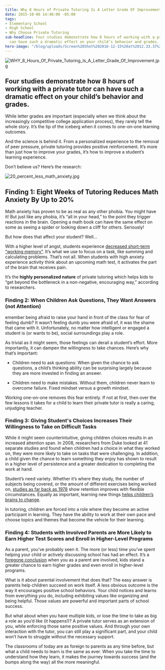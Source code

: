 ```yaml
---
title: Why 8 Hours of Private Tutoring Is A Letter Grade Of Improvement
date: 2015-10-06 14:48:00 -05:00
tags:
- Elementary School
- High School
- Why Choose Private Tutoring
sub-headline: Four studies demonstrate how 8 hours of working with a private tutor
  can have such a dramatic effect on your child’s behavior and grades.
hero-image: "/blog/uploads/Screen%20Shot%202016-12-15%20at%2012.33.37%20PM%20(1).png"
---
```


![WHY_8_Hours_Of_Private_Tutoring_Is_A_Letter_Grade_Of_Improvement.jpg](/blog/uploads/WHY_8_Hours_Of_Private_Tutoring_Is_A_Letter_Grade_Of_Improvement.jpg)

## Four studies demonstrate how 8 hours of working with a private tutor can have such a dramatic effect on your child’s behavior and grades.

While letter grades are important (especially when we think about the increasingly competitive college application process), they rarely tell the whole story. It’s the tip of the iceberg when it comes to one-on-one learning outcomes.

And the science is behind it. From a personalized experience to the removal of peer pressure, private tutoring provides positive reinforcement. It’s more than just how to improve your grades, it’s how to improve a student’s learning experience.

Don’t believe us? Here’s the research:

![20_percent_less_math_anxiety.jpg](/blog/uploads/20_percent_less_math_anxiety.jpg)

## Finding 1: Eight Weeks of Tutoring Reduces Math Anxiety By Up to 20%

Math anxiety has proven to be as real as any other phobia. You might have it! But just like any phobia, it’s “all in your head,” to the point they trigger reactions in the brain. Opening a math book can have the same effect on some as seeing a spider or looking down a cliff for others. Seriously!

But how does that affect your student? Well...

With a higher level of angst, students experience [decreased short-term “working memory”](http://www.bbc.com/future/story/20150619-do-you-have-maths-anxiety). It’s what we use to focus on a task, like summing and calculating problems. That’s not all. When students with high anxiety experience activity think about an upcoming math test, it activates the part of the brain that receives pain.

It’s the **highly personalized nature** of private tutoring which helps kids to “get beyond the bottleneck in a non-negative, encouraging way,” according to researchers.

### Finding 2: When Children Ask Questions, They Want Answers (not Attention)

emember being afraid to raise your hand in front of the class for fear of feeling dumb? It wasn’t feeling dumb you were afraid of, it was the shame that came with it. Unfortunately, no matter how intelligent or engaged a student is (or wants to be), social surroundings play a role.

As trivial as it might seem, those feelings can derail a student’s effort. More importantly, it can dampen the willingness to take chances. Here’s why that’s important:

* Children need to ask questions: When given the chance to ask questions, a child’s thinking ability can be surprising largely because they are more invested in finding an answer.

* Children need to make mistakes. Without them, children never learn to overcome failure. Fixed mindset versus a growth mindset.

Working one-on-one removes this fear entirely. If not at first, then over the few lessons it takes for a child to learn their private tutor is really a caring, unjudging teacher.

### Finding 3: Giving Student's Choices Increases Their Willingness to Take on Difficult Tasks

While it might seem counterintuitive, giving children choices results in an increased attention span. In 2008, researchers from Duke looked at 41 separate studies and found when children had a choice in what they worked on, they were more likely to take on tasks that were challenging. In addition, a child given the chance to learn something they enjoy has shown to result in a higher level of persistence and a greater dedication to completing the work at hand.

Student’s need variety. Whether it’s where they study, the number of subjects being covered, or the amount of different exercises being worked on, [studies as far back as 1978](http://www.nytimes.com/2010/09/07/health/views/07mind.html?pagewanted=2&_r=4) show retention improves with flexible circumstances. Equally as important, learning new things [helps children’s brains to change](http://faculty.washington.edu/chudler/jugg2.html).

In tutoring, children are forced into a role where they become an active participant in learning. They have the ability to work at their own pace and choose topics and themes that become the vehicle for their learning.

### Finding 4: Students with Involved Parents are More Likely to Earn Higher Test Scores and Enroll in Higher-Level Programs

As a parent, you’ve probably seen it. The more (or less) time you’ve spent helping your child or actively discussing school has had an effect. It’s a [foregone conclusion](http://www.nea.org/tools/17360.htm) when you as a parent are involved, kids stand a greater chance to earn higher grades and even enroll in higher-level programs.

What is it about parental involvement that does that? The easy answer is parents help children succeed on work itself. A less obvious outcome is the way it encourages positive school behaviors. Your child notices and learns from everything you do, including exhibiting values like organizing and being helpful. Those values are powerful and important parts of school success.

But what about when you have multiple kids, or lose the time to take as big a role as you’d like (it happens!)? A private tutor serves as an extension of you, while enforcing those same positive values. And through your own interaction with the tutor, you can still play a significant part, and your child won’t have to struggle without the necessary support.

The classrooms of today are as foreign to parents as any time before, but what a child needs to learn is the same as ever. When you take the time to understand how they learn, it makes the journey towards success (and the bumps along the way) all the more meaningful.
